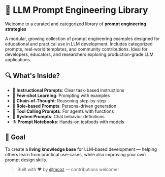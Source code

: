 
# 🧠 LLM Prompt Engineering Library

Welcome to a curated and categorized library of **prompt engineering strategies**

A modular, growing collection of prompt engineering examples designed for educational and practical use in LLM development. Includes categorized prompts, real-world templates, and community contributions. Ideal for developers, educators, and researchers exploring production-grade LLM applications.
## 🔍 What's Inside?

- 📘 **Instructional Prompts**: Clear task-based instructions
- 🧩 **Few-shot Learning**: Prompting with examples
- 🧠 **Chain-of-Thought**: Reasoning step-by-step
- 🧙 **Role-based Prompts**: Persona-driven generation
- 🧰 **Tool Calling Prompts**: For agents with functions
- 💬 **System Prompts**: Chat behavior definitions
- ⚗️ **Prompt Notebooks**: Hands-on testbeds with models

## 🎯 Goal

To create a **living knowledge base** for LLM-based development — helping others learn from practical use-cases, while also improving your own prompt design skills.

> Built with ❤️ by [@mcoz]([https://github.com/mcoz](https://github.com/mcozkan)) — contributions welcome!
